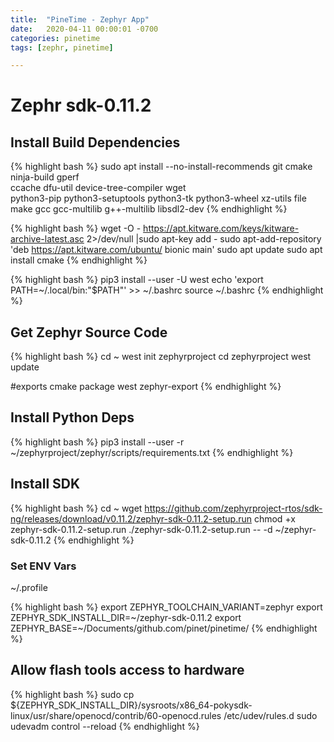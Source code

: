 ```yaml
---
title:  "PineTime - Zephyr App"
date:   2020-04-11 00:00:01 -0700
categories: pinetime
tags: [zephr, pinetime]

---
```

# Zephr sdk-0.11.2

## Install Build Dependencies

{% highlight bash %}
sudo apt install --no-install-recommends git cmake ninja-build gperf \
  ccache dfu-util device-tree-compiler wget \
  python3-pip python3-setuptools python3-tk python3-wheel xz-utils file \
  make gcc gcc-multilib g++-multilib libsdl2-dev
{% endhighlight %}

{% highlight bash %}
wget -O - https://apt.kitware.com/keys/kitware-archive-latest.asc 2>/dev/null |sudo apt-key add -
sudo apt-add-repository 'deb https://apt.kitware.com/ubuntu/ bionic main'
sudo apt update
sudo apt install cmake
{% endhighlight %}

{% highlight bash %}
pip3 install --user -U west
echo 'export PATH=~/.local/bin:"$PATH"' >> ~/.bashrc
source ~/.bashrc
{% endhighlight %}

## Get Zephyr Source Code

{% highlight bash %}
cd ~
west init zephyrproject
cd zephyrproject
west update

#exports cmake package
west zephyr-export
{% endhighlight %}

## Install Python Deps

{% highlight bash %}
pip3 install --user -r ~/zephyrproject/zephyr/scripts/requirements.txt
{% endhighlight %}

## Install SDK

{% highlight bash %}
cd ~
wget https://github.com/zephyrproject-rtos/sdk-ng/releases/download/v0.11.2/zephyr-sdk-0.11.2-setup.run
chmod +x zephyr-sdk-0.11.2-setup.run
./zephyr-sdk-0.11.2-setup.run -- -d ~/zephyr-sdk-0.11.2
{% endhighlight %}

### Set ENV Vars

~/.profile

{% highlight bash %}
export ZEPHYR_TOOLCHAIN_VARIANT=zephyr
export ZEPHYR_SDK_INSTALL_DIR=~/zephyr-sdk-0.11.2
export ZEPHYR_BASE=~/Documents/github.com/pinet/pinetime/
{% endhighlight %}

## Allow flash tools access to hardware

{% highlight bash %}
sudo cp ${ZEPHYR_SDK_INSTALL_DIR}/sysroots/x86_64-pokysdk-linux/usr/share/openocd/contrib/60-openocd.rules /etc/udev/rules.d
sudo udevadm control --reload
{% endhighlight %}